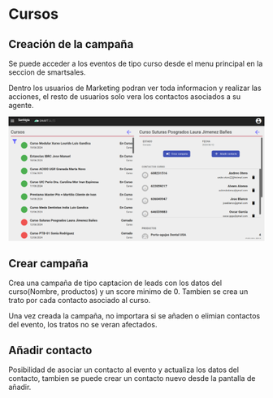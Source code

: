 # Cursos

## Creación de la campaña

Se puede acceder a los eventos de tipo curso desde el menu principal en la seccion de smartsales.

Dentro los usuarios de Marketing podran ver toda informacion y realizar las acciones, el resto de usuarios solo vera los contactos asociados a su agente.

![datosgenerales](./img/cursos.png)


## Crear campaña

 Crea una campaña de tipo captacion de leads con los datos del curso(Nombre, productos) y un score minimo de 0. Tambien se crea un trato por cada contacto asociado al curso.

Una vez creada la campaña, no importara si se añaden o elimian contactos del evento, los tratos no se veran afectados.

## Añadir contacto

Posibilidad de asociar un contacto al evento y actualiza los datos del contacto, tambien se puede crear un contacto nuevo desde la pantalla de añadir.
